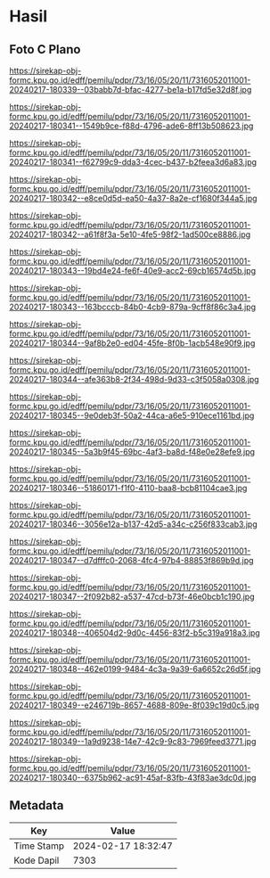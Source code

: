 # Hasil

## Foto C Plano

https://sirekap-obj-formc.kpu.go.id/edff/pemilu/pdpr/73/16/05/20/11/7316052011001-20240217-180339--03babb7d-bfac-4277-be1a-b17fd5e32d8f.jpg

https://sirekap-obj-formc.kpu.go.id/edff/pemilu/pdpr/73/16/05/20/11/7316052011001-20240217-180341--1549b9ce-f88d-4796-ade6-8ff13b508623.jpg

https://sirekap-obj-formc.kpu.go.id/edff/pemilu/pdpr/73/16/05/20/11/7316052011001-20240217-180341--f62799c9-dda3-4cec-b437-b2feea3d6a83.jpg

https://sirekap-obj-formc.kpu.go.id/edff/pemilu/pdpr/73/16/05/20/11/7316052011001-20240217-180342--e8ce0d5d-ea50-4a37-8a2e-cf1680f344a5.jpg

https://sirekap-obj-formc.kpu.go.id/edff/pemilu/pdpr/73/16/05/20/11/7316052011001-20240217-180342--a61f8f3a-5e10-4fe5-98f2-1ad500ce8886.jpg

https://sirekap-obj-formc.kpu.go.id/edff/pemilu/pdpr/73/16/05/20/11/7316052011001-20240217-180343--19bd4e24-fe6f-40e9-acc2-69cb16574d5b.jpg

https://sirekap-obj-formc.kpu.go.id/edff/pemilu/pdpr/73/16/05/20/11/7316052011001-20240217-180343--163bcccb-84b0-4cb9-879a-9cff8f86c3a4.jpg

https://sirekap-obj-formc.kpu.go.id/edff/pemilu/pdpr/73/16/05/20/11/7316052011001-20240217-180344--9af8b2e0-ed04-45fe-8f0b-1acb548e90f9.jpg

https://sirekap-obj-formc.kpu.go.id/edff/pemilu/pdpr/73/16/05/20/11/7316052011001-20240217-180344--afe363b8-2f34-498d-9d33-c3f5058a0308.jpg

https://sirekap-obj-formc.kpu.go.id/edff/pemilu/pdpr/73/16/05/20/11/7316052011001-20240217-180345--9e0deb3f-50a2-44ca-a6e5-910ece1161bd.jpg

https://sirekap-obj-formc.kpu.go.id/edff/pemilu/pdpr/73/16/05/20/11/7316052011001-20240217-180345--5a3b9f45-69bc-4af3-ba8d-f48e0e28efe9.jpg

https://sirekap-obj-formc.kpu.go.id/edff/pemilu/pdpr/73/16/05/20/11/7316052011001-20240217-180346--51860171-f1f0-4110-baa8-bcb81104cae3.jpg

https://sirekap-obj-formc.kpu.go.id/edff/pemilu/pdpr/73/16/05/20/11/7316052011001-20240217-180346--3056e12a-b137-42d5-a34c-c256f833cab3.jpg

https://sirekap-obj-formc.kpu.go.id/edff/pemilu/pdpr/73/16/05/20/11/7316052011001-20240217-180347--d7dfffc0-2068-4fc4-97b4-88853f869b9d.jpg

https://sirekap-obj-formc.kpu.go.id/edff/pemilu/pdpr/73/16/05/20/11/7316052011001-20240217-180347--2f092b82-a537-47cd-b73f-46e0bcb1c190.jpg

https://sirekap-obj-formc.kpu.go.id/edff/pemilu/pdpr/73/16/05/20/11/7316052011001-20240217-180348--406504d2-9d0c-4456-83f2-b5c319a918a3.jpg

https://sirekap-obj-formc.kpu.go.id/edff/pemilu/pdpr/73/16/05/20/11/7316052011001-20240217-180348--462e0199-9484-4c3a-9a39-6a6652c26d5f.jpg

https://sirekap-obj-formc.kpu.go.id/edff/pemilu/pdpr/73/16/05/20/11/7316052011001-20240217-180349--e246719b-8657-4688-809e-8f039c19d0c5.jpg

https://sirekap-obj-formc.kpu.go.id/edff/pemilu/pdpr/73/16/05/20/11/7316052011001-20240217-180349--1a9d9238-14e7-42c9-9c83-7969feed3771.jpg

https://sirekap-obj-formc.kpu.go.id/edff/pemilu/pdpr/73/16/05/20/11/7316052011001-20240217-180340--6375b962-ac91-45af-83fb-43f83ae3dc0d.jpg


## Metadata

| Key        | Value               |
| ---------- | ------------------- |
| Time Stamp | 2024-02-17 18:32:47 |
| Kode Dapil | 7303                |



